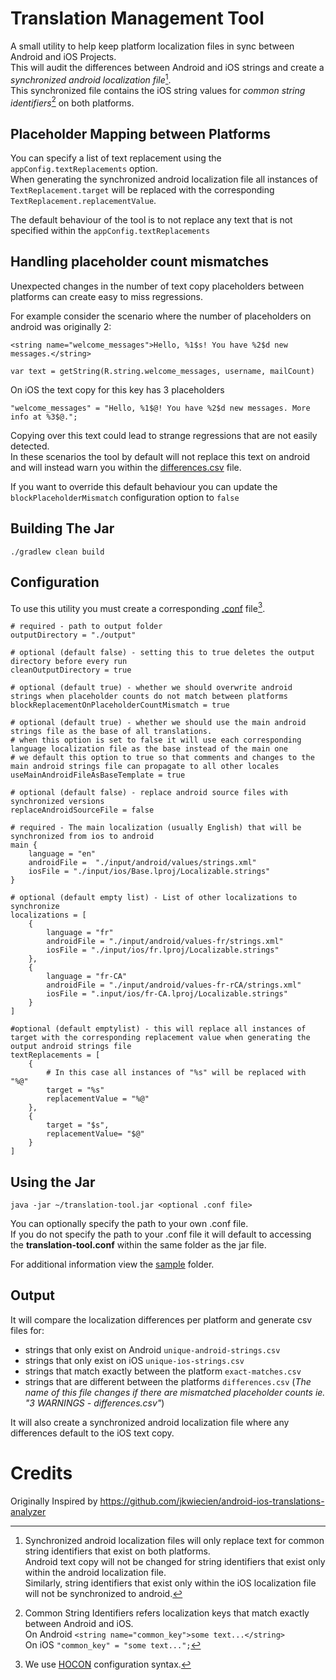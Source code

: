 # Translation Management Tool

A small utility to help keep platform localization files in sync between Android and iOS Projects.  
This will audit the differences between Android and iOS strings and create a _synchronized android localization file_[^1].  
This synchronized file contains the iOS string values for _common string identifiers_[^2] on both platforms.

## Placeholder Mapping between Platforms

You can specify a list of text replacement using the `appConfig.textReplacements` option.  
When generating the synchronized android localization file all instances of `TextReplacement.target` will be replaced with the corresponding `TextReplacement.replacementValue`.

The default behaviour of the tool is to not replace any text that is not specified within the `appConfig.textReplacements`

## Handling placeholder count mismatches
Unexpected changes in the number of text copy placeholders between platforms can create easy to miss regressions.

For example consider the scenario where the number of placeholders on android was originally 2:
```
<string name="welcome_messages">Hello, %1$s! You have %2$d new messages.</string>

var text = getString(R.string.welcome_messages, username, mailCount)
```

On iOS the text copy for this key has 3 placeholders
```
"welcome_messages" = "Hello, %1$@! You have %2$d new messages. More info at %3$@.";
```

Copying over this text could lead to strange regressions that are not easily detected.  
In these scenarios the tool by default will not replace this text on android and will instead warn you within the [differences.csv](./sample/output/en/1%20WARNINGS%20-%20differences.csv) file.

If you want to override this default behaviour you can update the `blockPlaceholderMismatch` configuration option to `false`


## Building The Jar
```
./gradlew clean build
```

## Configuration
To use this utility you must create a corresponding [.conf](./sample/translation-tool.conf) file[^3].

```
# required - path to output folder
outputDirectory = "./output"

# optional (default false) - setting this to true deletes the output directory before every run
cleanOutputDirectory = true

# optional (default true) - whether we should overwrite android strings when placeholder counts do not match between platforms
blockReplacementOnPlaceholderCountMismatch = true

# optional (default true) - whether we should use the main android strings file as the base of all translations.
# when this option is set to false it will use each corresponding language localization file as the base instead of the main one
# we default this option to true so that comments and changes to the main android strings file can propagate to all other locales
useMainAndroidFileAsBaseTemplate = true

# optional (default false) - replace android source files with synchronized versions
replaceAndroidSourceFile = false

# required - The main localization (usually English) that will be synchronized from ios to android
main {
    language = "en"
    androidFile =  "./input/android/values/strings.xml"
    iosFile = "./input/ios/Base.lproj/Localizable.strings"
}

# optional (default empty list) - List of other localizations to synchronize
localizations = [
	{
        language = "fr"
        androidFile = "./input/android/values-fr/strings.xml"
        iosFile = "./input/ios/fr.lproj/Localizable.strings"
    },
    {
        language = "fr-CA"
        androidFile = "./input/android/values-fr-rCA/strings.xml"
        iosFile = ".input/ios/fr-CA.lproj/Localizable.strings"
    }
]

#optional (default emptylist) - this will replace all instances of target with the corresponding replacement value when generating the output android strings file
textReplacements = [
    {
        # In this case all instances of "%s" will be replaced with "%@"
        target = "%s"
        replacementValue = "%@"
    },
    {
        target = "$s",
        replacementValue= "$@"
    }
]
```

## Using the Jar
```
java -jar ~/translation-tool.jar <optional .conf file>
```

You can optionally specify the path to your own .conf file.  
If you do not specify the path to your .conf file it will default to accessing the **translation-tool.conf** within the same folder as the jar file.  

For additional information view the [sample](./sample) folder.

## Output

It will compare the localization differences per platform and generate csv files for:
- strings that only exist on Android `unique-android-strings.csv`
- strings that only exist on iOS `unique-ios-strings.csv`
- strings that match exactly between the platform `exact-matches.csv`
- strings that are different between the platforms `differences.csv` (*The name of this file changes if there are mismatched placeholder counts ie. "3 WARNINGS - differences.csv"*)

It will also create a synchronized android localization file where any differences default to the iOS text copy.

# Credits
Originally Inspired by https://github.com/jkwiecien/android-ios-translations-analyzer

[^1]: Synchronized android localization files will only replace text for common string identifiers that exist on both platforms.   
  Android text copy will not be changed for string identifiers that exist only within the android localization file.  
  Similarly, string identifiers that exist only within the iOS localization file will not be synchronized to android.  

[^2]: Common String Identifiers refers localization keys that match exactly between Android and iOS.  
  On Android `<string name="common_key">some text...</string>`  
  On iOS `"common_key" = "some text...";`

[^3]: We use [HOCON](https://github.com/lightbend/config/blob/main/HOCON.md) configuration syntax.